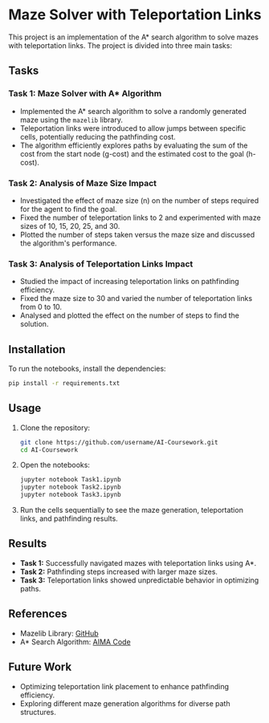 # Maze Solver with Teleportation Links

This project is an implementation of the A* search algorithm to solve mazes with teleportation links. The project is divided into three main tasks:

## Tasks

### Task 1: Maze Solver with A* Algorithm
- Implemented the A* search algorithm to solve a randomly generated maze using the `mazelib` library.
- Teleportation links were introduced to allow jumps between specific cells, potentially reducing the pathfinding cost.
- The algorithm efficiently explores paths by evaluating the sum of the cost from the start node (g-cost) and the estimated cost to the goal (h-cost).

### Task 2: Analysis of Maze Size Impact
- Investigated the effect of maze size (n) on the number of steps required for the agent to find the goal.
- Fixed the number of teleportation links to 2 and experimented with maze sizes of 10, 15, 20, 25, and 30.
- Plotted the number of steps taken versus the maze size and discussed the algorithm's performance.

### Task 3: Analysis of Teleportation Links Impact
- Studied the impact of increasing teleportation links on pathfinding efficiency.
- Fixed the maze size to 30 and varied the number of teleportation links from 0 to 10.
- Analysed and plotted the effect on the number of steps to find the solution.

## Installation
To run the notebooks, install the dependencies:

```bash
pip install -r requirements.txt
```

## Usage
1. Clone the repository:
    ```bash
    git clone https://github.com/username/AI-Coursework.git
    cd AI-Coursework
    ```
2. Open the notebooks:
    ```bash
    jupyter notebook Task1.ipynb
    jupyter notebook Task2.ipynb
    jupyter notebook Task3.ipynb
    ```
3. Run the cells sequentially to see the maze generation, teleportation links, and pathfinding results.

## Results
- **Task 1:** Successfully navigated mazes with teleportation links using A*.
- **Task 2:** Pathfinding steps increased with larger maze sizes.
- **Task 3:** Teleportation links showed unpredictable behavior in optimizing paths.

## References
- Mazelib Library: [GitHub](https://github.com/john-science/mazelib)
- A* Search Algorithm: [AIMA Code](https://github.com/aimacode/aima-python)

## Future Work
- Optimizing teleportation link placement to enhance pathfinding efficiency.
- Exploring different maze generation algorithms for diverse path structures.
